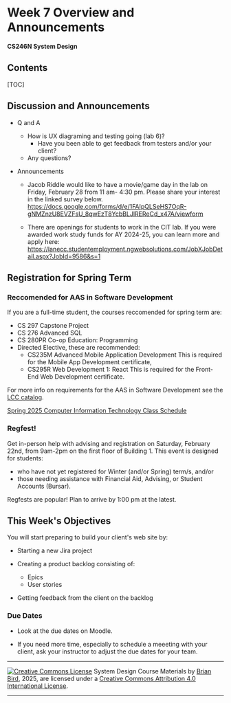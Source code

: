 <h1>Week 7 Overview and Announcements</h1>

**CS246N System Design**

<h2>Contents</h2>

[TOC]

## Discussion and Announcements

- Q and A

  - How is UX diagraming and testing going (lab 6)? 
    - Have you been able to get feedback from testers and/or your client?
  - Any questions?
- Announcements

  - Jacob Riddle would like to have a movie/game day in the lab on Friday, February 28 from 11 am- 4:30 pm. Please share your interest in the linked survey below. https://docs.google.com/forms/d/e/1FAIpQLSeHS7OqR-gNMZnzU8EVZFsU_8qwEzT8YcbBLJlREReCd_x47A/viewform

  - There are openings for students to work in the CIT lab.  If you were awarded work study funds for AY 2024-25, you can learn more and apply here: https://lanecc.studentemployment.ngwebsolutions.com/JobXJobDetail.aspx?JobId=9586&s=1

## Registration for Spring Term

### Reccomended for AAS in Software Development

If you are a full-time student, the courses reccomended for spring term are:

- CS 297 Capstone Project
- CS 276 Advanced SQL
- CS 280PR Co-op Education: Programming
- Directed Elective, these are recommended:
  - CS235M Advanced Mobile Application Development 
    This is required for the Mobile App Development certificate,
  - CS295R Web Development 1: React 
    This is required for the Front-End Web Development certificate.

For more info on requirements for the AAS in Software Development see the [LCC catalog](https://lanecc.smartcatalogiq.com/en/2024-2025/lcc-catalog/programs-of-study/computer-information-technology/software-development-aas/).

[Spring 2025 Computer Information Technology Class Schedule](https://crater.lanecc.edu/banp/zwsktsc2.P_DispGroupSchd?chunk_in=C2550&term_in=202540&)

### Regfest!

Get in-person help with advising and registration on Saturday, February 22nd, from 9am-2pm on the first floor of Building 1. This event is designed for students:

- who have not yet registered for Winter (and/or Spring) term/s, and/or
- those needing assistance with Financial Aid, Advising, or Student Accounts (Bursar).  

Regfests are popular! Plan to arrive by 1:00 pm at the latest. 



## This Week's Objectives

You will start preparing to build your client's web site by:

- Starting a new Jira project
- Creating a product backlog consisting of:
  - Epics
  - User stories

- Getting feedback from the client on the backlog

### Due Dates

- Look at the due dates on Moodle.

- If you need more time, especially to schedule a meeeting with your client, ask your instructor to adjust the due dates for your team.



------

[![Creative Commons License](https://i.creativecommons.org/l/by/4.0/88x31.png)](http://creativecommons.org/licenses/by/4.0/)
System Design Course Materials by [Brian Bird](https://profbird.dev), <time>2025</time>, are licensed under a [Creative Commons Attribution 4.0 International License](http://creativecommons.org/licenses/by/4.0/).

---

